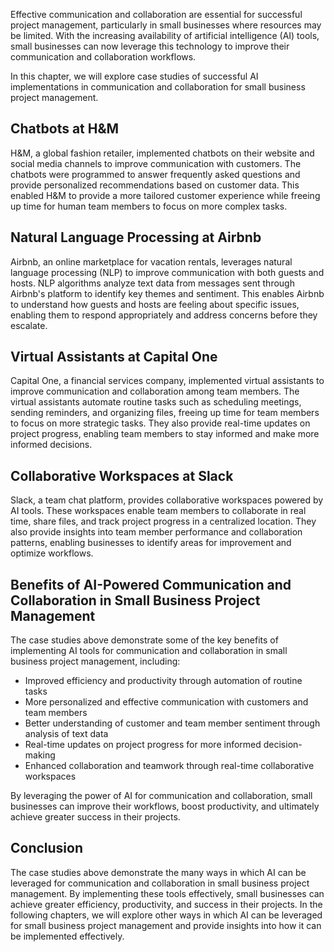 
Effective communication and collaboration are essential for successful project management, particularly in small businesses where resources may be limited. With the increasing availability of artificial intelligence (AI) tools, small businesses can now leverage this technology to improve their communication and collaboration workflows.

In this chapter, we will explore case studies of successful AI implementations in communication and collaboration for small business project management.

Chatbots at H\&M
----------------

H\&M, a global fashion retailer, implemented chatbots on their website and social media channels to improve communication with customers. The chatbots were programmed to answer frequently asked questions and provide personalized recommendations based on customer data. This enabled H\&M to provide a more tailored customer experience while freeing up time for human team members to focus on more complex tasks.

Natural Language Processing at Airbnb
-------------------------------------

Airbnb, an online marketplace for vacation rentals, leverages natural language processing (NLP) to improve communication with both guests and hosts. NLP algorithms analyze text data from messages sent through Airbnb's platform to identify key themes and sentiment. This enables Airbnb to understand how guests and hosts are feeling about specific issues, enabling them to respond appropriately and address concerns before they escalate.

Virtual Assistants at Capital One
---------------------------------

Capital One, a financial services company, implemented virtual assistants to improve communication and collaboration among team members. The virtual assistants automate routine tasks such as scheduling meetings, sending reminders, and organizing files, freeing up time for team members to focus on more strategic tasks. They also provide real-time updates on project progress, enabling team members to stay informed and make more informed decisions.

Collaborative Workspaces at Slack
---------------------------------

Slack, a team chat platform, provides collaborative workspaces powered by AI tools. These workspaces enable team members to collaborate in real time, share files, and track project progress in a centralized location. They also provide insights into team member performance and collaboration patterns, enabling businesses to identify areas for improvement and optimize workflows.

Benefits of AI-Powered Communication and Collaboration in Small Business Project Management
-------------------------------------------------------------------------------------------

The case studies above demonstrate some of the key benefits of implementing AI tools for communication and collaboration in small business project management, including:

* Improved efficiency and productivity through automation of routine tasks
* More personalized and effective communication with customers and team members
* Better understanding of customer and team member sentiment through analysis of text data
* Real-time updates on project progress for more informed decision-making
* Enhanced collaboration and teamwork through real-time collaborative workspaces

By leveraging the power of AI for communication and collaboration, small businesses can improve their workflows, boost productivity, and ultimately achieve greater success in their projects.

Conclusion
----------

The case studies above demonstrate the many ways in which AI can be leveraged for communication and collaboration in small business project management. By implementing these tools effectively, small businesses can achieve greater efficiency, productivity, and success in their projects. In the following chapters, we will explore other ways in which AI can be leveraged for small business project management and provide insights into how it can be implemented effectively.
